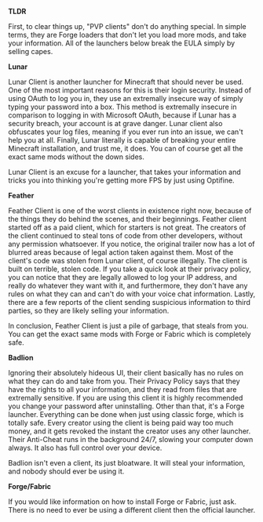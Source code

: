 **TLDR**

First, to clear things up, "PVP clients" don't do anything special. In simple terms, they are Forge loaders that don't let you load more mods, and take your information. All of the launchers below break the EULA simply by selling capes.


**Lunar**

Lunar Client is another launcher for Minecraft that should never be used. One of the most important reasons for this is their login security. Instead of using OAuth to log you in, they use an extremally insecure way of simply typing your password into a box. This method is extremally insecure in comparison to logging in with Microsoft OAuth, because if Lunar has a security breach, your account is at grave danger. Lunar client also obfuscates your log files, meaning if you ever run into an issue, we can't help you at all. Finally, Lunar literally is capable of breaking your entire Minecraft installation, and trust me, it does. You can of course get all the exact same mods without the down sides.

Lunar Client is an excuse for a launcher, that takes your information and tricks you into thinking you're getting more FPS by just using Optifine.


**Feather**

Feather Client is one of the worst clients in existence right now, because of the things they do behind the scenes, and their beginnings. Feather client started off as a paid client, which for starters is not great. The creators of the client continued to steal tons of code from other developers, without any permission whatsoever. If you notice, the original trailer now has a lot of blurred areas because of legal action taken against them. Most of the client's code was stolen from Lunar client, of course illegally. The client is built on terrible, stolen code. If you take a quick look at their privacy policy, you can notice that they are legally allowed to log your IP address, and really do whatever they want with it, and furthermore, they don't have any rules on what they can and can't do with your voice chat information. Lastly, there are a few reports of the client sending suspicious information to third parties, so they are likely selling your information.

In conclusion, Feather Client is just a pile of garbage, that steals from you. You can get the exact same mods with Forge or Fabric which is completely safe.


**Badlion**

Ignoring their absolutely hideous UI, their client basically has no rules on what they can do and take from you. Their Privacy Policy says that they have the rights to all your information, and they read from files that are extremally sensitive. If you are using this client it is highly recommended you change your password after uninstalling. Other than that, it's a Forge launcher. Everything can be done when just using classic forge, which is totally safe. Every creator using the client is being paid way too much money, and it gets revoked the instant the creator uses any other launcher. Their Anti-Cheat runs in the background 24/7, slowing your computer down always. It also has full control over your device.

Badlion isn't even a client, its just bloatware. It will steal your information, and nobody should ever be using it.


**Forge/Fabric**

If you would like information on how to install Forge or Fabric, just ask. There is no need to ever be using a different client then the official launcher.
